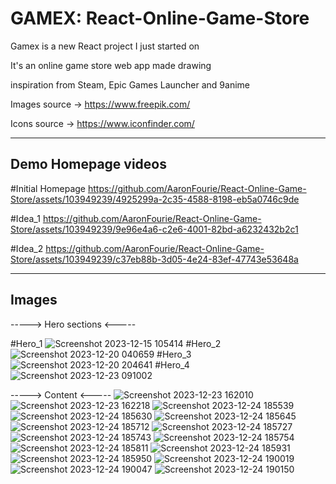 # GAMEX: React-Online-Game-Store

Gamex is a new React project I just started on

It's an online game store web app made drawing 

inspiration from Steam, Epic Games Launcher and 9anime

Images source -> https://www.freepik.com/

Icons source -> https://www.iconfinder.com/

-------------------------------------------------------------
Demo Homepage videos
--------------------

#Initial Homepage
https://github.com/AaronFourie/React-Online-Game-Store/assets/103949239/4925299a-2c35-4588-8198-eb5a0746c9de

#Idea_1
https://github.com/AaronFourie/React-Online-Game-Store/assets/103949239/9e96e4a6-c2e6-4001-82bd-a6232432b2c1

#Idea_2
https://github.com/AaronFourie/React-Online-Game-Store/assets/103949239/c37eb88b-3d05-4e24-83ef-47743e53648a

-------------------------------------------------------------------------------------------------------------
Images
------

-----> Hero sections <-----

#Hero_1
![Screenshot 2023-12-15 105414](https://github.com/AaronFourie/React-Online-Game-Store/assets/103949239/de32f781-d952-4440-acb6-8c623039adbe "Hero 1")
#Hero_2
![Screenshot 2023-12-20 040659](https://github.com/AaronFourie/React-Online-Game-Store/assets/103949239/c06c314a-f795-4785-8043-3eb7ae5ba3d9 "Hero 2")
#Hero_3
![Screenshot 2023-12-20 204641](https://github.com/AaronFourie/React-Online-Game-Store/assets/103949239/7205ebfb-6b03-411e-ab62-c91a3699a49d "Hero 3")
#Hero_4
![Screenshot 2023-12-23 091002](https://github.com/AaronFourie/React-Online-Game-Store/assets/103949239/afc17d8b-470f-4d07-8bdf-0d6abd4fc909)

-----> Content <-----
![Screenshot 2023-12-23 162010](https://github.com/AaronFourie/React-Online-Game-Store/assets/103949239/dd80e301-f94c-4443-8acf-e540594e42da)
![Screenshot 2023-12-23 162218](https://github.com/AaronFourie/React-Online-Game-Store/assets/103949239/b1b43e36-01be-4041-a95b-097d323552fb)
![Screenshot 2023-12-24 185539](https://github.com/AaronFourie/React-Online-Game-Store/assets/103949239/1dfa2130-0372-4276-8861-2b7e466c4637)
![Screenshot 2023-12-24 185630](https://github.com/AaronFourie/React-Online-Game-Store/assets/103949239/b09a0738-f861-4193-aa1b-9195a8e4624e)
![Screenshot 2023-12-24 185645](https://github.com/AaronFourie/React-Online-Game-Store/assets/103949239/eedde40c-49ab-4b73-9beb-46005afe0a15)
![Screenshot 2023-12-24 185712](https://github.com/AaronFourie/React-Online-Game-Store/assets/103949239/b8449ff1-e426-4397-bcbc-5080dfeed925)
![Screenshot 2023-12-24 185727](https://github.com/AaronFourie/React-Online-Game-Store/assets/103949239/97cee8c2-89f1-4fbc-9f72-01ebca1adef6)
![Screenshot 2023-12-24 185743](https://github.com/AaronFourie/React-Online-Game-Store/assets/103949239/2bef084c-613c-42da-a585-a973c0fe7dbd)
![Screenshot 2023-12-24 185754](https://github.com/AaronFourie/React-Online-Game-Store/assets/103949239/4b73f901-58f3-452c-9137-68ede187f411)
![Screenshot 2023-12-24 185811](https://github.com/AaronFourie/React-Online-Game-Store/assets/103949239/29ba29d4-92cc-488a-a1c3-f613accf0dd9)
![Screenshot 2023-12-24 185931](https://github.com/AaronFourie/React-Online-Game-Store/assets/103949239/ebeafc0e-c333-4211-9a2e-bc4527e7ee9d)
![Screenshot 2023-12-24 185950](https://github.com/AaronFourie/React-Online-Game-Store/assets/103949239/d0c45489-f827-41f7-95ef-5ef1b4dae37c)
![Screenshot 2023-12-24 190019](https://github.com/AaronFourie/React-Online-Game-Store/assets/103949239/63e0a6cf-fd1b-41c0-acb4-d2695b9abc8e)
![Screenshot 2023-12-24 190047](https://github.com/AaronFourie/React-Online-Game-Store/assets/103949239/afcdd7b2-5131-402e-adbd-0e994dd0d298)
![Screenshot 2023-12-24 190150](https://github.com/AaronFourie/React-Online-Game-Store/assets/103949239/d2b4cb61-2dd5-4123-99b4-3a4790a6933d)

